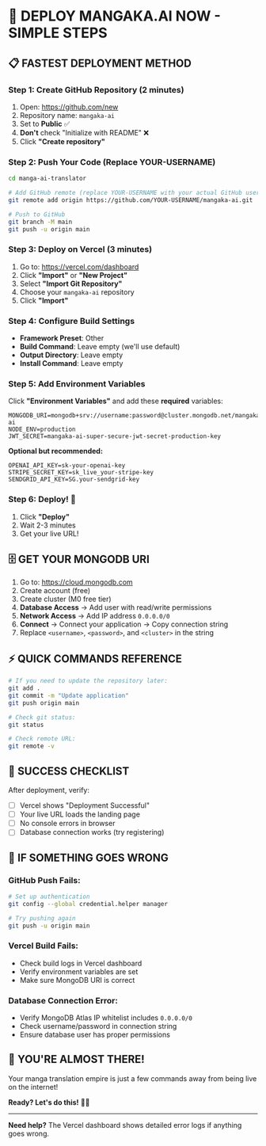 # 🚀 DEPLOY MANGAKA.AI NOW - SIMPLE STEPS

## 📋 **FASTEST DEPLOYMENT METHOD**

### **Step 1: Create GitHub Repository (2 minutes)**
1. Open: https://github.com/new
2. Repository name: `mangaka-ai`
3. Set to **Public** ✅
4. **Don't** check "Initialize with README" ❌
5. Click **"Create repository"**

### **Step 2: Push Your Code (Replace YOUR-USERNAME)**
```bash
cd manga-ai-translator

# Add GitHub remote (replace YOUR-USERNAME with your actual GitHub username)
git remote add origin https://github.com/YOUR-USERNAME/mangaka-ai.git

# Push to GitHub
git branch -M main
git push -u origin main
```

### **Step 3: Deploy on Vercel (3 minutes)**
1. Go to: https://vercel.com/dashboard
2. Click **"Import"** or **"New Project"**
3. Select **"Import Git Repository"**
4. Choose your `mangaka-ai` repository
5. Click **"Import"**

### **Step 4: Configure Build Settings**
- **Framework Preset**: Other
- **Build Command**: Leave empty (we'll use default)
- **Output Directory**: Leave empty
- **Install Command**: Leave empty

### **Step 5: Add Environment Variables**
Click **"Environment Variables"** and add these **required** variables:

```env
MONGODB_URI=mongodb+srv://username:password@cluster.mongodb.net/mangaka-ai
NODE_ENV=production
JWT_SECRET=mangaka-ai-super-secure-jwt-secret-production-key
```

**Optional but recommended:**
```env
OPENAI_API_KEY=sk-your-openai-key
STRIPE_SECRET_KEY=sk_live_your-stripe-key
SENDGRID_API_KEY=SG.your-sendgrid-key
```

### **Step 6: Deploy! 🚀**
1. Click **"Deploy"**
2. Wait 2-3 minutes
3. Get your live URL!

## 🗄️ **GET YOUR MONGODB URI**

1. Go to: https://cloud.mongodb.com
2. Create account (free)
3. Create cluster (M0 free tier)
4. **Database Access** → Add user with read/write permissions
5. **Network Access** → Add IP address `0.0.0.0/0`
6. **Connect** → Connect your application → Copy connection string
7. Replace `<username>`, `<password>`, and `<cluster>` in the string

## ⚡ **QUICK COMMANDS REFERENCE**

```bash
# If you need to update the repository later:
git add .
git commit -m "Update application"
git push origin main

# Check git status:
git status

# Check remote URL:
git remote -v
```

## 🎯 **SUCCESS CHECKLIST**

After deployment, verify:
- [ ] Vercel shows "Deployment Successful"
- [ ] Your live URL loads the landing page
- [ ] No console errors in browser
- [ ] Database connection works (try registering)

## 🚨 **IF SOMETHING GOES WRONG**

### GitHub Push Fails:
```bash
# Set up authentication
git config --global credential.helper manager

# Try pushing again
git push -u origin main
```

### Vercel Build Fails:
- Check build logs in Vercel dashboard
- Verify environment variables are set
- Make sure MongoDB URI is correct

### Database Connection Error:
- Verify MongoDB Atlas IP whitelist includes `0.0.0.0/0`
- Check username/password in connection string
- Ensure database user has proper permissions

## 🎉 **YOU'RE ALMOST THERE!**

Your manga translation empire is just a few commands away from being live on the internet! 

**Ready? Let's do this!** 🎌✨

---

**Need help?** The Vercel dashboard shows detailed error logs if anything goes wrong.